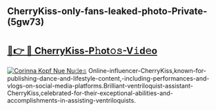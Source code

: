 ## CherryKiss-only-fans​-leaked-photo​-Private-(5gw73)


# <h2><a href="https://mediaupload.pro?title=CherryKiss&ref=git">🔗👉 🔴 CherryKiss-P𝚑ot𝚘𝚜-V𝚒d𝚎o</a></h2>

[![Corinna Kopf Nue Nu𝚍e𝚜](https://i.imgur.com/0qMVB7G.gif)](https://mediaupload.pro?title=CherryKiss&ref=git)
Online-influencer-CherryKiss,known-for-publishing-dance-and-lifestyle-content,-including-performances-and-vlogs-on-social-media-platforms.Brilliant-ventriloquist-assistant-CherryKiss,celebrated-for-their-exceptional-abilities-and-accomplishments-in-assisting-ventriloquists.  